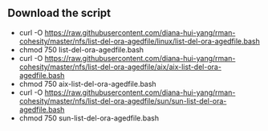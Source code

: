 ## Download the script
- curl -O https://raw.githubusercontent.com/diana-hui-yang/rman-cohesity/master/nfs/list-del-ora-agedfile/linux/list-del-ora-agedfile.bash
- chmod 750 list-del-ora-agedfile.bash
- curl -O https://raw.githubusercontent.com/diana-hui-yang/rman-cohesity/master/nfs/list-del-ora-agedfile/aix/aix-list-del-ora-agedfile.bash
- chmod 750 aix-list-del-ora-agedfile.bash
- curl -O https://raw.githubusercontent.com/diana-hui-yang/rman-cohesity/master/nfs/list-del-ora-agedfile/sun/sun-list-del-ora-agedfile.bash
- chmod 750 sun-list-del-ora-agedfile.bash
